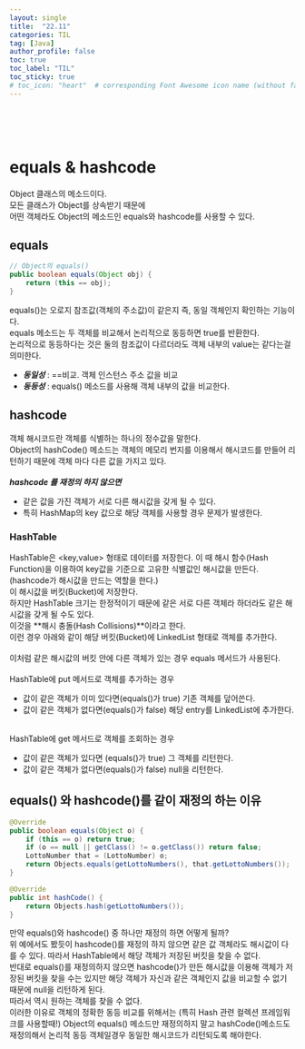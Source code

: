 ```yaml
---
layout: single
title:  "22.11"
categories: TIL
tag: [Java]
author_profile: false
toc: true
toc_label: "TIL"
toc_sticky: true
# toc_icon: "heart"  # corresponding Font Awesome icon name (without fa prefix)
---
```

<br><br><br>


# equals & hashcode
Object 클래스의 메소드이다.
<br>
모든 클래스가 Object를 상속받기 때문에
<br>
어떤 객체라도 Object의 메소드인 equals와 hashcode를 사용할 수 있다.
<br>

## equals
```java
// Object의 equals()
public boolean equals(Object obj) {
    return (this == obj);
}
```
equals()는 오로지 참조값(객체의 주소값)이 같은지 즉, 동일 객체인지 확인하는 기능이다.
<br>
equals 메소드는 두 객체를 비교해서 논리적으로 동등하면 true를 반환한다.
<br>
논리적으로 동등하다는 것은 둘의 참조값이 다르더라도 객체 내부의 value는 같다는걸 의미한다.
<br>
* ***동일성*** : ==비교. 객체 인스턴스 주소 값을 비교
* ***동등성*** : equals() 메소드를 사용해 객체 내부의 값을 비교한다.

## hashcode
객체 해시코드란 객체를 식별하는 하나의 정수값을 말한다. 
<br>
Object의 hashCode() 메소드는 객체의 메모리 번지를 이용해서 해시코드를 만들어 리턴하기 때문에 객체 마다 다른 값을 가지고 있다.
<br><br>
***hashcode 를 재정의 하지 않으면***
* 같은 값을 가진 객체가 서로 다른 해시값을 갖게 될 수 있다.
* 특히 HashMap의 key 값으로 해당 객체를 사용할 경우 문제가 발생한다.

### HashTable
HashTable은 <key,value> 형태로 데이터를 저장한다. 이 때 해시 함수(Hash Function)을 이용하여 key값을 기준으로 고유한 식별값인 해시값을 만든다. (hashcode가 해시값을 만드는 역할을 한다.) 
<br>
이 해시값을 버킷(Bucket)에 저장한다.
<br>
하지만 HashTable 크기는 한정적이기 때문에 같은 서로 다른 객체라 하더라도 같은 해시값을 갖게 될 수도 있다.
<br>
이것을 **해시 충돌(Hash Collisions)**이라고 한다.
<br>
이런 경우 아래와 같이 해당 버킷(Bucket)에 LinkedList 형태로 객체를 추가한다.
<br><br>
이처럼 같은 해시값의 버킷 안에 다른 객체가 있는 경우 equals 메서드가 사용된다.
<br><br>
HashTable에 put 메서드로 객체를 추가하는 경우
<br>
* 값이 같은 객체가 이미 있다면(equals()가 true) 기존 객체를 덮어쓴다.
* 값이 같은 객체가 없다면(equals()가 false) 해당 entry를 LinkedList에 추가한다.
<br><br>

HashTable에 get 메서드로 객체를 조회하는 경우

* 값이 같은 객체가 있다면 (equals()가 true) 그 객체를 리턴한다.
* 값이 같은 객체가 없다면(equals()가 false) null을 리턴한다.

## equals() 와 hashcode()를 같이 재정의 하는 이유
```java
@Override
public boolean equals(Object o) {
    if (this == o) return true;
    if (o == null || getClass() != o.getClass()) return false;
    LottoNumber that = (LottoNumber) o;
    return Objects.equals(getLottoNumbers(), that.getLottoNumbers());
}

@Override
public int hashCode() {
    return Objects.hash(getLottoNumbers());
}
```
만약 equals()와 hashcode() 중 하나만 재정의 하면 어떻게 될까?
<br> 
위 예에서도 봤듯이 hashcode()를 재정의 하지 않으면 같은 값 객체라도 해시값이 다를 수 있다. 따라서 HashTable에서 해당 객체가 저장된 버킷을 찾을 수 없다.
<br>
반대로 equals()를 재정의하지 않으면 hashcode()가 만든 해시값을 이용해 객체가 저장된 버킷을 찾을 수는 있지만 해당 객체가 자신과 같은 객체인지 값을 비교할 수 없기 때문에 null을 리턴하게 된다. 
<br>
따라서 역시 원하는 객체를 찾을 수 없다.
<br>
이러한 이유로 객체의 정확한 동등 비교를 위해서는 (특히 Hash 관련 컬렉션 프레임워크를 사용할때!) Object의 equals() 메소드만 재정의하지 말고 hashCode()메소드도 재정의해서 논리적 동등 객체일경우 동일한 해시코드가 리턴되도록 해야한다.




